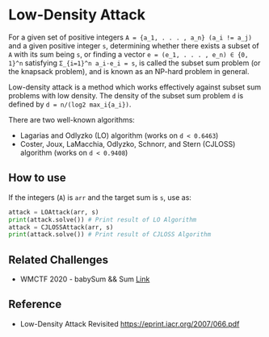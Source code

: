 # Low-Density Attack

For a given set of positive integers `A = {a_1, . . . , a_n} (a_i != a_j)` and a given positive integer `s`,
determining whether there exists a subset of `A` with its sum being `s`, or finding a vector
`e = (e_1, . . . , e_n) ∈ {0, 1}^n` satisfying `Σ_{i=1}^n a_i·e_i = s`, is called the subset sum problem
(or the knapsack problem), and is known as an NP-hard problem in general.

Low-density attack is a method which works effectively against subset sum problems with low density.
The density of the subset sum problem `d` is defined by `d = n/(log2 max_i{a_i})`.

There are two well-known algorithms:
- Lagarias and Odlyzko (LO) algorithm (works on `d < 0.6463`)
- Coster, Joux, LaMacchia, Odlyzko, Schnorr, and Stern (CJLOSS) algorithm (works on `d < 0.9408`)

## How to use

If the integers (`A`) is `arr` and the target sum is `s`, use as:
```python
attack = LOAttack(arr, s)
print(attack.solve()) # Print result of LO Algorithm
attack = CJLOSSAttack(arr, s)
print(attack.solve()) # Print result of CJLOSS Algorithm
```

## Related Challenges

- WMCTF 2020 - babySum && Sum [Link](https://github.com/soreatu/My-CTF-Challenge/tree/master/WMCTF-2020)

## Reference

- Low-Density Attack Revisited https://eprint.iacr.org/2007/066.pdf
